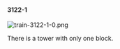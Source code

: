 #### 3122-1
![train-3122-1-0.png](https://github.com/lil-lab/nlvr/raw/master/nlvr/train/images/3/train-3122-1-0.png "train-3122-1-0.png")

There is a tower with only one block.